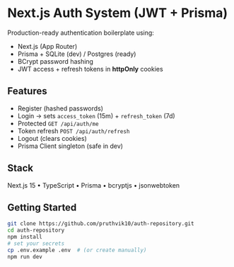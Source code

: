 # Next.js Auth System (JWT + Prisma)

Production-ready authentication boilerplate using:
- Next.js (App Router)
- Prisma + SQLite (dev) / Postgres (ready)
- BCrypt password hashing
- JWT access + refresh tokens in **httpOnly** cookies

## Features
- Register (hashed passwords)
- Login → sets `access_token` (15m) + `refresh_token` (7d)
- Protected `GET /api/auth/me`
- Token refresh `POST /api/auth/refresh`
- Logout (clears cookies)
- Prisma Client singleton (safe in dev)

## Stack
Next.js 15 • TypeScript • Prisma • bcryptjs • jsonwebtoken

## Getting Started
```bash
git clone https://github.com/pruthvik10/auth-repository.git
cd auth-repository
npm install
# set your secrets
cp .env.example .env  # (or create manually)
npm run dev
